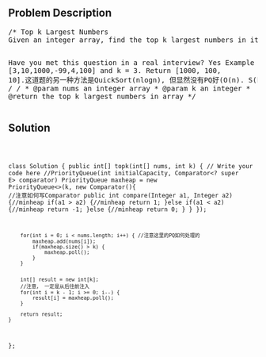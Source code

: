 <!--
<style>
  body { font-family: Arial, sans-serif; }
  .container { max-width: 600px; margin: auto; padding: 20px; }
  .comment-block { background-color: #f9f9f9; padding: 10px; border-left: 5px solid #ccc; }
  .code-block { background-color: #f4f4f4; padding: 10px; border: 1px solid #ddd; }
</style>
-->

<div class='container'>
<h2>Problem Description</h2>
<div class='comment-block'>
<pre>
/* Top k Largest Numbers
Given an integer array, find the top k largest numbers in it.

Have you met this question in a real interview? Yes
Example
Given [3,10,1000,-99,4,100] and k = 3.
Return [1000, 100, 10].这道题的另一种方法是QuickSort(nlogn), 但显然没有PQ好(O(n). S(k))
*/
    /*
     * @param nums an integer array
     * @param k an integer
     * @return the top k largest numbers in array
     */
</pre>
</div>

<h2>Solution</h2>
<div class='code-block'>
<pre><code class='language-java'>

class Solution {
    public int[] topk(int[] nums, int k) {
        // Write your code here
        //PriorityQueue(int initialCapacity, Comparator<? super E> comparator)
        PriorityQueue<Integer> maxheap = new PriorityQueue<>(k, new Comparator<Integer>(){ //注意如何写Comparator
            public int compare(Integer a1, Integer a2) {//minheap
                if(a1 > a2) {//minheap
                    return 1;
                }else if(a1 < a2) {//minheap
                    return -1;
                }else {//minheap
                    return 0;
                }
            }
        });
        
        for(int i = 0; i < nums.length; i++) { //注意这里的PQ如何处理的
            maxheap.add(nums[i]);
            if(maxheap.size() > k) {
                maxheap.poll();
            }
        }
        
        
        int[] result = new int[k];
        //注意， 一定是从后往前注入
        for(int i = k - 1; i >= 0; i--) {
            result[i] = maxheap.poll();
        }
        
        return result;
    }
};
</code></pre>
</div>
</div>
